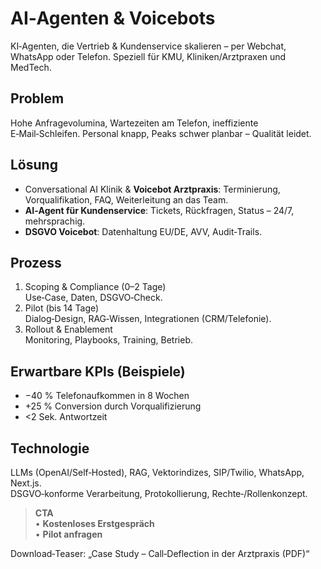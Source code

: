 # AI‑Agenten & Voicebots
KI‑Agenten, die Vertrieb & Kundenservice skalieren – per Webchat, WhatsApp oder Telefon. Speziell für KMU, Kliniken/Arztpraxen und MedTech.

## Problem
Hohe Anfragevolumina, Wartezeiten am Telefon, ineffiziente E‑Mail‑Schleifen. Personal knapp, Peaks schwer planbar – Qualität leidet.

## Lösung
- Conversational AI Klinik & **Voicebot Arztpraxis**: Terminierung, Vorqualifikation, FAQ, Weiterleitung an das Team.
- **AI‑Agent für Kundenservice**: Tickets, Rückfragen, Status – 24/7, mehrsprachig.
- **DSGVO Voicebot**: Datenhaltung EU/DE, AVV, Audit‑Trails.

## Prozess
1. Scoping & Compliance (0–2 Tage)  
   Use‑Case, Daten, DSGVO‑Check.
2. Pilot (bis 14 Tage)  
   Dialog‑Design, RAG‑Wissen, Integrationen (CRM/Telefonie).
3. Rollout & Enablement  
   Monitoring, Playbooks, Training, Betrieb.

## Erwartbare KPIs (Beispiele)
- −40 % Telefonaufkommen in 8 Wochen  
- +25 % Conversion durch Vorqualifizierung  
- <2 Sek. Antwortzeit

## Technologie
LLMs (OpenAI/Self‑Hosted), RAG, Vektorindizes, SIP/Twilio, WhatsApp, Next.js.  
DSGVO‑konforme Verarbeitung, Protokollierung, Rechte‑/Rollenkonzept.

> **CTA**  
> • **Kostenloses Erstgespräch**  
> • **Pilot anfragen**

Download‑Teaser: „Case Study – Call‑Deflection in der Arztpraxis (PDF)“


